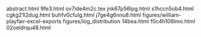 abstract.html
9fe3.html
ov7ide4m2c.tex
jnk67p56lpg.html
s1hccn5ob4.html
cgkg21l2dug.html
buhfv0cfulg.html
j7ge4g6nnu8.html
figures/william-playfair-excel-exports
figures/log_distribution
14bea.html
f0c4h106lmo.html
02oeldrqu48.html
